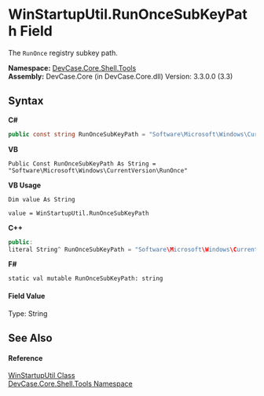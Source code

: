 # WinStartupUtil.RunOnceSubKeyPath Field
 

The `RunOnce` registry subkey path.

**Namespace:**&nbsp;<a href="N_DevCase_Core_Shell_Tools">DevCase.Core.Shell.Tools</a><br />**Assembly:**&nbsp;DevCase.Core (in DevCase.Core.dll) Version: 3.3.0.0 (3.3)

## Syntax

**C#**<br />
``` C#
public const string RunOnceSubKeyPath = "Software\Microsoft\Windows\CurrentVersion\RunOnce"
```

**VB**<br />
``` VB
Public Const RunOnceSubKeyPath As String = "Software\Microsoft\Windows\CurrentVersion\RunOnce"
```

**VB Usage**<br />
``` VB Usage
Dim value As String

value = WinStartupUtil.RunOnceSubKeyPath

```

**C++**<br />
``` C++
public:
literal String^ RunOnceSubKeyPath = "Software\Microsoft\Windows\CurrentVersion\RunOnce"
```

**F#**<br />
``` F#
static val mutable RunOnceSubKeyPath: string
```


#### Field Value
Type: String

## See Also


#### Reference
<a href="T_DevCase_Core_Shell_Tools_WinStartupUtil">WinStartupUtil Class</a><br /><a href="N_DevCase_Core_Shell_Tools">DevCase.Core.Shell.Tools Namespace</a><br />
